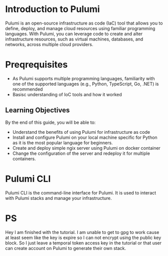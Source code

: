 # Introduction to Pulumi
Pulumi is an open-source infrastructure as code (IaC) tool that allows you to define, deploy, and manage cloud resources using familiar programming languages. With Pulumi, you can leverage code to create and alter infrastructure resources, such as virtual machines, databases, and networks, across multiple cloud providers. 

# Preqrequisites
- As Pulumi supports multiple programming languages, familiarity with one of the supported languages (e.g., Python, TypeScript, Go, .NET) is recommended
- Basisc understanding of IoC tools and how it worked

## Learning Objectives
By the end of this guide, you will be able to:
- Understand the benefits of using Pulumi for infrastructure as code
- Install and configure Pulumi on your local machine specific for Python as it is the most popular language for beginners.
- Create and deploy simple ngix server using Pulumi on docker container 
- Change the configuration of the server and redeploy it for multiple containers. 

# Pulumi CLI
Pulumi CLI is the command-line interface for Pulumi. It is used to interact with Pulumi stacks and manage your infrastructure.

# PS
Hey I am finished with the tutorial. I am unable to get to gpg to work cause at least seem like the key is expire so I can not encrypt using the public key block. So I just leave a temporal token access key in the tutorial or that user can create account on Pulumi to generate their own stack.